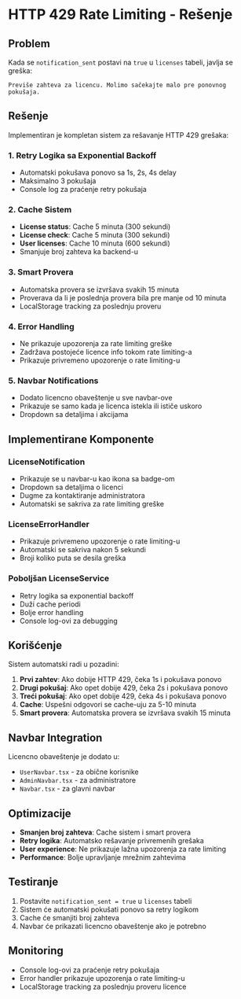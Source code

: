 # HTTP 429 Rate Limiting - Rešenje

## Problem

Kada se `notification_sent` postavi na `true` u `licenses` tabeli, javlja se greška:
```
Previše zahteva za licencu. Molimo sačekajte malo pre ponovnog pokušaja.
```

## Rešenje

Implementiran je kompletan sistem za rešavanje HTTP 429 grešaka:

### 1. **Retry Logika sa Exponential Backoff**
- Automatski pokušava ponovo sa 1s, 2s, 4s delay
- Maksimalno 3 pokušaja
- Console log za praćenje retry pokušaja

### 2. **Cache Sistem**
- **License status**: Cache 5 minuta (300 sekundi)
- **License check**: Cache 5 minuta (300 sekundi)  
- **User licenses**: Cache 10 minuta (600 sekundi)
- Smanjuje broj zahteva ka backend-u

### 3. **Smart Provera**
- Automatska provera se izvršava svakih 15 minuta
- Proverava da li je poslednja provera bila pre manje od 10 minuta
- LocalStorage tracking za poslednju proveru

### 4. **Error Handling**
- Ne prikazuje upozorenja za rate limiting greške
- Zadržava postojeće licence info tokom rate limiting-a
- Prikazuje privremeno upozorenje o rate limiting-u

### 5. **Navbar Notifications**
- Dodato licencno obaveštenje u sve navbar-ove
- Prikazuje se samo kada je licenca istekla ili ističe uskoro
- Dropdown sa detaljima i akcijama

## Implementirane Komponente

### LicenseNotification
- Prikazuje se u navbar-u kao ikona sa badge-om
- Dropdown sa detaljima o licenci
- Dugme za kontaktiranje administratora
- Automatski se sakriva za rate limiting greške

### LicenseErrorHandler
- Prikazuje privremeno upozorenje o rate limiting-u
- Automatski se sakriva nakon 5 sekundi
- Broji koliko puta se desila greška

### Poboljšan LicenseService
- Retry logika sa exponential backoff
- Duži cache periodi
- Bolje error handling
- Console log-ovi za debugging

## Korišćenje

Sistem automatski radi u pozadini:

1. **Prvi zahtev**: Ako dobije HTTP 429, čeka 1s i pokušava ponovo
2. **Drugi pokušaj**: Ako opet dobije 429, čeka 2s i pokušava ponovo  
3. **Treći pokušaj**: Ako opet dobije 429, čeka 4s i pokušava ponovo
4. **Cache**: Uspešni odgovori se cache-uju za 5-10 minuta
5. **Smart provera**: Automatska provera se izvršava svakih 15 minuta

## Navbar Integration

Licencno obaveštenje je dodato u:
- `UserNavbar.tsx` - za obične korisnike
- `AdminNavbar.tsx` - za administratore  
- `Navbar.tsx` - za glavni navbar

## Optimizacije

- **Smanjen broj zahteva**: Cache sistem i smart provera
- **Retry logika**: Automatsko rešavanje privremenih grešaka
- **User experience**: Ne prikazuje lažna upozorenja za rate limiting
- **Performance**: Bolje upravljanje mrežnim zahtevima

## Testiranje

1. Postavite `notification_sent = true` u `licenses` tabeli
2. Sistem će automatski pokušati ponovo sa retry logikom
3. Cache će smanjiti broj zahteva
4. Navbar će prikazati licencno obaveštenje ako je potrebno

## Monitoring

- Console log-ovi za praćenje retry pokušaja
- Error handler prikazuje upozorenja o rate limiting-u
- LocalStorage tracking za poslednju proveru licence
